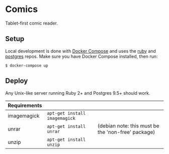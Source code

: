 # Comics

Tablet-first comic reader.

## Setup

Local development is done with [Docker Compose](https://docs.docker.com/compose/) and uses the [ruby](https://hub.docker.com/_/ruby/) and [postgres](https://hub.docker.com/_/postgres/) repos.
Make sure you have Docker Compose installed, then run:

```
$ docker-compose up
```

## Deploy

Any Unix-like server running Ruby 2+ and Postgres 9.5+ should work.

| Requirements | | |
| ------------ |-|-|
| imagemagick | `apt-get install imagemagick` | |
| unrar | `apt-get install unrar` | (debian note: this must be the 'non-free' package) |
| unzip | `apt-get install unzip` | |
